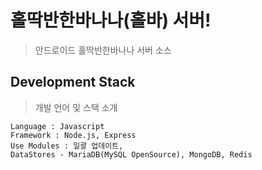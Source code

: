 # 홀딱반한바나나(홀바) 서버!
> 안드로이드 홀딱반한바나나 서버 소스

## Development Stack
> 개발 언어 및 스택 소개

	Language : Javascript
	Framework : Node.js, Express
	Use Modules : 일괄 업데이트,
	DataStores - MariaDB(MySQL OpenSource), MongoDB, Redis


